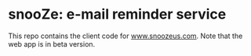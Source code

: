 # snooZe: e-mail reminder service

This repo contains the client code for www.snoozeus.com. Note that the web app is in beta version.
